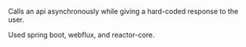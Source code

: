 Calls an api asynchronously while giving a hard-coded response to the user.

Used spring boot, webflux, and reactor-core. 

